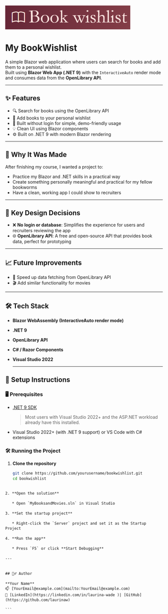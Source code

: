 
![BookWishlist Logo](./assets/logo.png)

# My BookWishlist

A simple Blazor web application where users can search for books and add them to a personal wishlist.  
Built using **Blazor Web App (.NET 9)** with the `InteractiveAuto` render mode and consumes data from the **OpenLibrary API**.

---

## ✨ Features

- 🔍 Search for books using the OpenLibrary API
- 📝 Add books to your personal wishlist
- 🧠 Built without login for simple, demo-friendly usage
- 💡 Clean UI using Blazor components
- ⚙️ Built on .NET 9 with modern Blazor rendering

---

## 🎯 Why It Was Made

After finishing my course, I wanted a project to:

- Practice my Blazor and .NET skills in a practical way
- Create something personally meaningful and practical for my fellow bookworms
- Have a clean, working app I could show to recruiters

---

## 🧠 Key Design Decisions

- ❌ **No login or database**: Simplifies the experience for users and recruiters reviewing the app
- 🌐 **OpenLibrary API**: A free and open-source API that provides book data, perfect for prototyping

---

## 📈 Future Improvements

* 🔄 Speed up data fetching from OpenLibrary API
* 🎬 Add similar functionality for movies 
---
## 🛠️ Tech Stack

* **Blazor WebAssembly (InteractiveAuto render mode)**
* **.NET 9**
* **OpenLibrary API**
* **C# / Razor Components**
* **Visual Studio 2022**

  ---
## 🔧 Setup Instructions

### 🖥️ Prerequisites

- [.NET 9 SDK](https://dotnet.microsoft.com/en-us/download/dotnet/9.0)  
  > Most users with Visual Studio 2022+ and the ASP.NET workload already have this installed.
- Visual Studio 2022+ (with .NET 9 support) or VS Code with C# extensions

### 🛠️ Running the Project

1. **Clone the repository**
   ```bash
   git clone https://github.com/yourusername/bookwishlist.git
   cd bookwishlist
````

2. **Open the solution**

   * Open `MyBooksandMovies.sln` in Visual Studio

3. **Set the startup project**

   * Right-click the `Server` project and set it as the Startup Project

4. **Run the app**

   * Press `F5` or click **Start Debugging**

---


## 🧙‍♂️ Author

**Your Name**
📫 [YourEmail@example.com](mailto:YourEmail@example.com)
🔗 [LinkedIn](https://linkedin.com/in/laurina-wade )| [GitHub](https://github.com/laurinaw)

```


